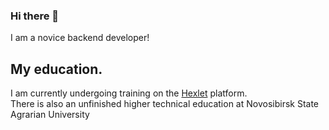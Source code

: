 ### Hi there 👋
 I am a novice backend developer!
## My education.
I am currently undergoing training on the [Hexlet](https://ru.hexlet.io/) platform.  
There is also an unfinished higher technical education at Novosibirsk State Agrarian University


<!--
**LotBag/LotBag** is a ✨ _special_ ✨ repository because its `README.md` (this file) appears on your GitHub profile.

Here are some ideas to get you started:

- 🔭 I’m currently working on ...
- 🌱 I’m currently learning ...
- 👯 I’m looking to collaborate on ...
- 🤔 I’m looking for help with ...
- 💬 Ask me about ...
- 📫 How to reach me: ...
- 😄 Pronouns: ...
- ⚡ Fun fact: ...
-->
